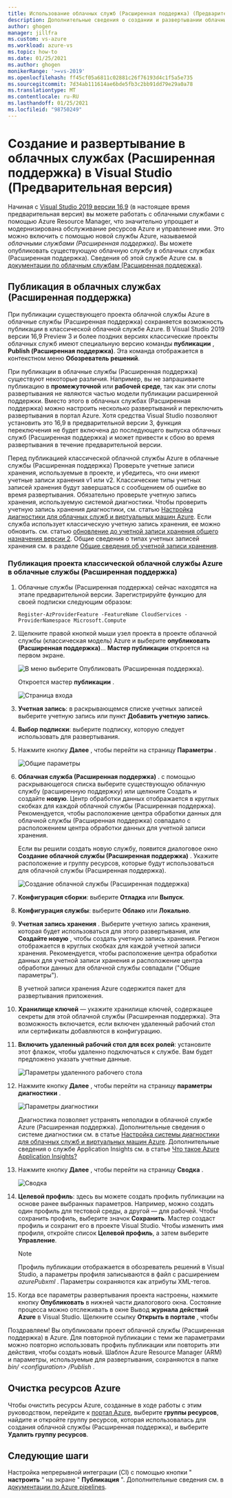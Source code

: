 ```yaml
---
title: Использование облачных служб (Расширенная поддержка) (Предварительная версия)
description: Дополнительные сведения о создании и развертывании облачных служб (Расширенная поддержка) с помощью Azure Resource Manager с Visual Studio
author: ghogen
manager: jillfra
ms.custom: vs-azure
ms.workload: azure-vs
ms.topic: how-to
ms.date: 01/25/2021
ms.author: ghogen
monikerRange: '>=vs-2019'
ms.openlocfilehash: ff45cf05a6811c02881c26f76193d4c1f5a5e735
ms.sourcegitcommit: 7d34ab111614ae6bde5fb3c2bb91dd79e29a0a78
ms.translationtype: MT
ms.contentlocale: ru-RU
ms.lasthandoff: 01/25/2021
ms.locfileid: "98750249"
---
```

# <a name="create-and-deploy-to-cloud-services-extended-support-in-visual-studio-preview"></a>Создание и развертывание в облачных службах (Расширенная поддержка) в Visual Studio (Предварительная версия)

Начиная с [Visual Studio 2019 версии 16,9](https://visualstudio.microsoft.com/vs/preview) (в настоящее время предварительная версия) вы можете работать с облачными службами с помощью Azure Resource Manager, что значительно упрощает и модернизирована обслуживание ресурсов Azure и управление ими. Это можно включить с помощью новой службы Azure, называемой *облачными службами (Расширенная поддержка)*. Вы можете опубликовать существующую облачную службу в облачных службах (Расширенная поддержка). Сведения об этой службе Azure см. в [документации по облачным службам (Расширенная поддержка)](/azure/cloud-services-extended-support/overview).

## <a name="publish-to-cloud-services-extended-support"></a>Публикация в облачных службах (Расширенная поддержка)

При публикации существующего проекта облачной службы Azure в облачные службы (Расширенная поддержка) сохраняется возможность публикации в классической облачной службе Azure. В Visual Studio 2019 версии 16,9 Preview 3 и более поздних версиях классические проекты облачных служб имеют специальную версию команды **публикации** , **Publish (Расширенная поддержка)**. Эта команда отображается в контекстном меню **Обозреватель решений**.

При публикации в облачные службы (Расширенная поддержка) существуют некоторые различия. Например, вы не запрашиваете публикацию в **промежуточной** или **рабочей среде**, так как эти слоты развертывания не являются частью модели публикации расширенной поддержки. Вместо этого в облачных службах (Расширенная поддержка) можно настроить несколько развертываний и переключить развертывания в портал Azure. Хотя средства Visual Studio позволяют установить это 16,9 в предварительной версии 3, функция переключения не будет включена до последующего выпуска облачных служб (Расширенная поддержка) и может привести к сбою во время развертывания в течение предварительной версии.

Перед публикацией классической облачной службы Azure в облачные службы (Расширенная поддержка) Проверьте учетные записи хранения, используемые в проекте, и убедитесь, что они имеют учетные записи хранения v1 или v2. Классические типы учетных записей хранения будут завершаться с сообщением об ошибке во время развертывания. Обязательно проверьте учетную запись хранения, используемую системой диагностики. Чтобы проверить учетную запись хранения диагностики, см. статью [Настройка диагностики для облачных служб и виртуальных машин Azure](vs-azure-tools-diagnostics-for-cloud-services-and-virtual-machines.md). Если служба использует классическую учетную запись хранения, ее можно обновить. см. статью [обновление до учетной записи хранения общего назначения версии 2](/azure/storage/common/storage-account-upgrade?tabs=azure-portal).  Общие сведения о типах учетных записей хранения см. в разделе [Общие сведения об учетной записи хранения](/azure/storage/common/storage-account-overview).

### <a name="to-publish-a-classic-azure-cloud-service-project-to-cloud-services-extended-support"></a>Публикация проекта классической облачной службы Azure в облачные службы (Расширенная поддержка)

1. Облачные службы (Расширенная поддержка) сейчас находятся на этапе предварительной версии. Зарегистрируйте функцию для своей подписки следующим образом:

   ```azurepowershell-interactive
   Register-AzProviderFeature -FeatureName CloudServices -ProviderNamespace Microsoft.Compute
   ```

1. Щелкните правой кнопкой мыши узел проекта в проекте облачной службы (классическая модель) Azure и выберите **опубликовать (Расширенная поддержка)**... **Мастер публикации** откроется на первом экране.

   ![В меню выберите Опубликовать (Расширенная поддержка).](./media/cloud-services-extended-support/publish-commands-on-menu.png)

   Откроется мастер **публикации** .

   ![Страница входа](./media/cloud-services-extended-support/publish-step1.png)

1. **Учетная запись**: в раскрывающемся списке учетных записей выберите учетную запись или пункт **Добавить учетную запись**.

1. **Выбор подписки**: выберите подписку, которую следует использовать для развертывания.

1. Нажмите кнопку **Далее** , чтобы перейти на страницу **Параметры** .

   ![Общие параметры](./media/cloud-services-extended-support/publish-settings.png)

1. **Облачная служба (Расширенная поддержка)** . с помощью раскрывающегося списка выберите существующую облачную службу (расширенную поддержку) или щелкните Создать и создайте **новую**. Центр обработки данных отображается в круглых скобках для каждой облачной службы (Расширенная поддержка). Рекомендуется, чтобы расположение центра обработки данных для облачной службы (Расширенная поддержка) совпадало с расположением центра обработки данных для учетной записи хранения.

   Если вы решили создать новую службу, появится диалоговое окно **Создание облачной службы (Расширенная поддержка)** . Укажите расположение и группу ресурсов, которые будут использоваться для облачной службы (Расширенная поддержка).

   ![Создание облачной службы (Расширенная поддержка)](./media/cloud-services-extended-support/extended-support-dialog.png)

1. **Конфигурация сборки**: выберите **Отладка** или **Выпуск**.

1. **Конфигурация службы**: выберите **Облако** или **Локально**.

1. **Учетная запись хранения** . Выберите учетную запись хранения, которая будет использоваться для этого развертывания, или **Создайте новую** , чтобы создать учетную запись хранения. Регион отображается в круглых скобках для каждой учетной записи хранения. Рекомендуется, чтобы расположение центра обработки данных для учетной записи хранения и расположение центра обработки данных для облачной службы совпадали ("Общие параметры").

   В учетной записи хранения Azure содержится пакет для развертывания приложения.

1. **Хранилище ключей** — укажите хранилище ключей, содержащее секреты для этой облачной службы (Расширенная поддержка). Эта возможность включается, если включен удаленный рабочий стол или сертификаты добавляются в конфигурацию.

1. **Включить удаленный рабочий стол для всех ролей**: установите этот флажок, чтобы удаленно подключаться к службе. Вам будет предложено указать учетные данные.

   ![Параметры удаленного рабочего стола](./media/cloud-services-extended-support/remote-desktop-configuration.png)

1. Нажмите кнопку **Далее** , чтобы перейти на страницу **параметры диагностики** .

   ![Параметры диагностики](./media/cloud-services-extended-support/diagnostics-settings.png)

   Диагностика позволяет устранять неполадки в облачной службе Azure (Расширенная поддержка). Дополнительные сведения о системе диагностики см. в статье [Настройка системы диагностики для облачных служб и виртуальных машин Azure](./vs-azure-tools-diagnostics-for-cloud-services-and-virtual-machines.md). Дополнительные сведения о службе Application Insights см. в статье [Что такое Azure Application Insights?](/azure/application-insights/app-insights-overview)

1. Нажмите кнопку **Далее** , чтобы перейти на страницу **Сводка** .

   ![Сводка](./media/cloud-services-extended-support/publish-summary.png)

1. **Целевой профиль**: здесь вы можете создать профиль публикации на основе ранее выбранных параметров. Например, можно создать один профиль для тестовой среды, а другой — для рабочей. Чтобы сохранить профиль, выберите значок **Сохранить**. Мастер создаст профиль и сохранит его в проекте Visual Studio. Чтобы изменить имя профиля, откройте список **Целевой профиль**, а затем выберите **Управление**.

   > [!Note]
   > Профиль публикации отображается в обозреватель решений в Visual Studio, а параметры профиля записываются в файл с расширением *azurePubxml* . Параметры сохраняются как атрибуты XML-тегов.

1. Когда все параметры развертывания проекта настроены, нажмите кнопку **Опубликовать** в нижней части диалогового окна. Состояние процесса можно отслеживать в окне Вывод **журнала действий Azure** в Visual Studio. Щелкните ссылку **Открыть в портале** , чтобы 

Поздравляем! Вы опубликовали проект облачной службы (Расширенная поддержка) в Azure. Для повторной публикации с теми же параметрами можно повторно использовать профиль публикации или повторить эти действия, чтобы создать новый. Шаблон Azure Resource Manager (ARM) и параметры, используемые для развертывания, сохраняются в папке *bin/ \<configuration\> /Publish* .

## <a name="clean-up-azure-resources"></a>Очистка ресурсов Azure

Чтобы очистить ресурсы Azure, созданные в ходе работы с этим руководством, перейдите к [портал Azure](https://portal.azure.com), выберите **группы ресурсов**, найдите и откройте группу ресурсов, которая использовалась для создания облачной службы (Расширенная поддержка), и выберите **Удалить группу ресурсов**.

## <a name="next-steps"></a>Следующие шаги

Настройка непрерывной интеграции (CI) с помощью кнопки " **настроить** " на экране " **Публикация** ". Дополнительные сведения см. в [документации по Azure pipelines](/azure/devops/pipelines/?view=azure-devops&preserve-view=true).
